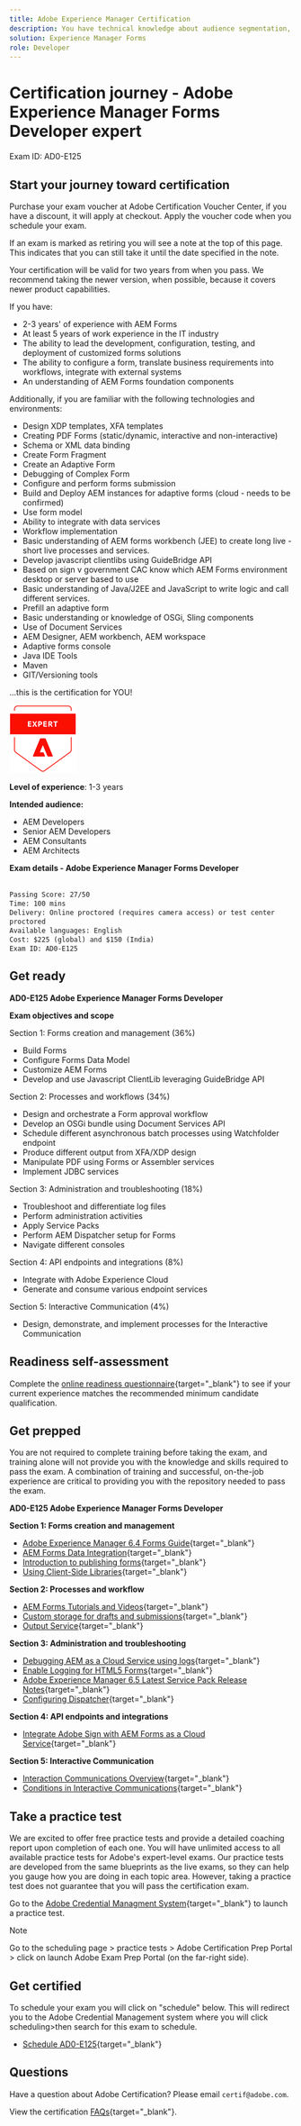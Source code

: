 ```yaml
---
title: Adobe Experience Manager Certification 
description: You have technical knowledge about audience segmentation, destination exports, and activation on real time basis for unified profiles that adhere to data and privacy regulations, customer data platforms (CDP) and knowledge of Adobe Experience Platform.
solution: Experience Manager Forms
role: Developer
---
```

# Certification journey - Adobe Experience Manager Forms Developer expert

Exam ID: AD0-E125
    
## Start your journey toward certification

Purchase your exam voucher at Adobe Certification Voucher Center, if you have a discount, it will apply at checkout. Apply the voucher code when you schedule your exam.

If an exam is marked as retiring you will see a note at the top of this page. This indicates that you can still take it until the date specified in the note. 

Your certification will be valid for two years from when you pass. We recommend taking the newer version, when possible, because it covers newer product capabilities.

If you have:

 * 2-3 years' of experience with AEM Forms
 * At least 5 years of work experience in the IT industry
 * The ability to lead the development, configuration, testing, and deployment of customized forms solutions
 * The ability to configure a form, translate business requirements into workflows, integrate with external systems
 * An understanding of AEM Forms foundation components

Additionally, if you are familiar with the following technologies and environments:

* Design XDP templates, XFA templates
* Creating PDF Forms (static/dynamic, interactive and non-interactive)
* Schema or XML data binding
* Create Form Fragment
* Create an Adaptive Form
* Debugging of Complex Form
* Configure and perform forms submission
* Build and Deploy AEM instances for adaptive forms (cloud - needs to be confirmed)
* Use form model
* Ability to integrate with data services
* Workflow implementation
* Basic understanding of AEM forms workbench (JEE) to create long live - short live processes and services.
* Develop javascript clientlibs using GuideBridge API
* Based on sign v government CAC know which AEM Forms environment desktop or server based to use
* Basic understanding of Java/J2EE and JavaScript to write logic and call different services.
* Prefill an adaptive form
* Basic understanding or knowledge of OSGi, Sling components
* Use of Document Services
* AEM Designer, AEM workbench, AEM workspace
* Adaptive forms console
* Java IDE Tools
* Maven
* GIT/Versioning tools

...this is the certification for YOU!

![Certification Expert Badge](/help/certifications/assets/expert-badge-small.png)

**Level of experience**: 1-3 years

**Intended audience:** 

* AEM Developers
* Senior AEM Developers
* AEM Consultants
* AEM Architects

**Exam details - Adobe Experience Manager Forms Developer**
  
```

Passing Score: 27/50
Time: 100 mins
Delivery: Online proctored (requires camera access) or test center proctored
Available languages: English
Cost: $225 (global) and $150 (India)
Exam ID: AD0-E125

```

## Get ready

**AD0-E125 Adobe Experience Manager Forms Developer**

**Exam objectives and scope**

Section 1: Forms creation and management (36%)

* Build Forms
* Configure Forms Data Model
* Customize AEM Forms
* Develop and use Javascript ClientLib leveraging GuideBridge API

Section 2: Processes and workflows (34%)

* Design and orchestrate a Form approval workflow
* Develop an OSGi bundle using Document Services API
* Schedule different asynchronous batch processes using Watchfolder endpoint
* Produce different output from XFA/XDP design
* Manipulate PDF using Forms or Assembler services
* Implement JDBC services

Section 3: Administration and troubleshooting (18%)

* Troubleshoot and differentiate log files
* Perform administration activities
* Apply Service Packs
* Perform AEM Dispatcher setup for Forms
* Navigate different consoles

Section 4: API endpoints and integrations (8%)

* Integrate with Adobe Experience Cloud
* Generate and consume various endpoint services

Section 5: Interactive Communication (4%)

* Design, demonstrate, and implement processes for the Interactive Communication

## Readiness self-assessment

Complete the [online readiness questionnaire](https://scorpion.caveon.com/launchpad/ad-q-e129-readiness-questionnaire-for-adobe-aem-assets-developer-professional-exam-copy-x38d6m/ad-q-e125-readiness-questionnaire-for-adobe-aem-forms-developer-expert-exam){target="_blank"} to see if your current experience matches the recommended minimum candidate qualification.

## Get prepped

You are not required to complete training before taking the exam, and training alone will not provide you with the knowledge and skills required to pass the exam. A combination of training and successful, on-the-job experience are critical to providing you with the repository needed to pass the exam.

**AD0-E125 Adobe Experience Manager Forms Developer**

**Section 1: Forms creation and management**

* [Adobe Experience Manager 6.4 Forms Guide](https://experienceleague.adobe.com/docs/experience-manager-64/forms/home.html?lang=en){target="_blank"} 
* [AEM Forms Data Integration](https://experienceleague.adobe.com/docs/experience-manager-65/forms/form-data-model/data-integration.html?lang=en){target="_blank"} 
* [Introduction to publishing forms](https://experienceleague.adobe.com/docs/experience-manager-64/forms/publish-process-aem-forms/introduction-publishing-forms.html?lang=en#aem-forms-portal-components-overview){target="_blank"} 
* [Using Client-Side Libraries](https://experienceleague.adobe.com/docs/experience-manager-65/developing/introduction/clientlibs.html?lang=en#locating-a-client-library-folder-and-using-the-proxy-client-libraries-servlet){target="_blank"} 

**Section 2: Processes and workflow**

* [AEM Forms Tutorials and Videos](https://experienceleague.adobe.com/docs/experience-manager-learn/forms/overview.html?lang=en){target="_blank"}
* [Custom storage for drafts and submissions](https://experienceleague.adobe.com/docs/experience-manager-64/forms/use-forms-portal/adding-custom-storage-provider-forms.html?lang=en){target="_blank"}
* [Output Service](https://experienceleague.adobe.com/docs/experience-manager-65/forms/use-document-services/output-service.html?lang=en#generating-non-interactive-form-documents){target="_blank"}

**Section 3: Administration and troubleshooting**

* [Debugging AEM as a Cloud Service using logs](https://experienceleague.adobe.com/docs/experience-manager-learn/cloud-service/debugging/debugging-aem-as-a-cloud-service/logs.html?lang=en#:~:text=aemerror%20is%20the%20Java%20error%20log%20%28found%20at,log%20levels%20for%20custom%20loggers%20per%20environment%20type%3A){target="_blank"}
* [Enable Logging for HTML5 Forms](https://experienceleague.adobe.com/docs/experience-manager-65/forms/html5-forms/enable-logs.html?lang=en){target="_blank"}
* [Adobe Experience Manager 6.5 Latest Service Pack Release Notes](https://experienceleague.adobe.com/docs/experience-manager-65/release-notes/service-pack/sp-release-notes.html){target="_blank"}
* [Configuring Dispatcher](https://experienceleague.adobe.com/docs/experience-manager-dispatcher/using/configuring/dispatcher-configuration.html?lang=en){target="_blank"}

**Section 4: API endpoints and integrations**

* [Integrate Adobe Sign with AEM Forms as a Cloud Service](https://experienceleague.adobe.com/docs/experience-manager-forms-cloud-service/forms/adobe-sign-integration-adaptive-forms.html){target="_blank"}

**Section 5: Interactive Communication**

* [Interaction Communications Overview](https://experienceleague.adobe.com/docs/experience-manager-64/forms/getting-started/interactive-communications-overview.html?lang=en){target="_blank"}
* [Conditions in Interactive Communications](https://experienceleague.adobe.com/docs/experience-manager-65/forms/interactive-communications/conditions-interactive-communications.html?lang=en){target="_blank"}

## Take a practice test

We are excited to offer free practice tests and provide a detailed coaching report upon completion of each one. You will have unlimited access to all available practice tests for Adobe's expert-level exams. Our practice tests are developed from the same blueprints as the live exams, so they can help you gauge how you are doing in each topic area. However, taking a practice test does not guarantee that you will pass the certification exam.

Go to the [Adobe Credential Managment System](http://www.certmetrics.com/adobe/){target="_blank"} to launch a practice test.

>[!NOTE]
>
>Go to the scheduling page > practice tests > Adobe Certification Prep Portal > click on launch Adobe Exam Prep Portal (on the far-right side).


## Get certified

To schedule your exam you will click on "schedule" below. This will redirect you to the Adobe Credential Management system where you will click scheduling>then search for this exam to schedule.

* [Schedule AD0-E125](https://learning.adobe.com/api.certify.json){target="_blank"}

## Questions

Have a question about Adobe Certification? Please email `certif@adobe.com`.

View the certification [FAQs](https://solutionpartners.adobe.com/solution-partners/training_and_certification/certification/certification_faq.html#){target="_blank"}.